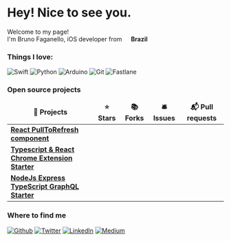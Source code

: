 <h1>Hey! Nice to see you.</h1>


<p>Welcome to my page! </br> I'm Bruno Faganello, iOS developer from <img src="https://cdn-icons-png.flaticon.com/512/197/197560.png" width="13"/> <b>Brazil</b></p>
<h3>Things I love:</h3>
<p>
  <img alt="Swift" src="https://img.shields.io/badge/Swift-FA7343?style=for-the-badge&logo=swift&logoColor=white"/>
 	<img alt="Python" src="https://img.shields.io/badge/Python-3776AB?style=for-the-badge&logo=python&logoColor=white"/>
  <img alt="Arduino" src="https://img.shields.io/badge/Arduino_IDE-00979D?style=for-the-badge&logo=arduino&logoColor=white"/>
	  <img alt="Git" src="https://img.shields.io/badge/GIT-E44C30?style=for-the-badge&logo=git&logoColor=white"/>
	<img alt="Fastlane" src="https://img.shields.io/badge/Fastlane-%20-blue"/>

	
	
</p>
<h3>Open source projects</h3>
<table>
  <thead align="center">
    <tr border: none;>
      <td><b>🎁 Projects</b></td>
      <td><b>⭐ Stars</b></td>
      <td><b>📚 Forks</b></td>
      <td><b>🛎 Issues</b></td>
      <td><b>📬 Pull requests</b></td>
    </tr>
  </thead>
  <tbody>
    <tr>
      <td><a href="https://github.com/thmsgbrt/react-simple-pull-to-refresh"><b>React PullToRefresh component</b></a></td>
    </tr>
	  <tr>
      <td><a href="https://github.com/thmsgbrt/Chrome-Extension-with-React-and-Typescript-Starter-Pack"><b>Typescript & React Chrome Extension Starter</b></a></td>
    </tr>
    <tr>
      <td><a href="https://github.com/thmsgbrt/nodejs-typescript-express-apollo-graphql-starter"><b>NodeJs Express TypeScript GraphQL Starter</b></a></td>
    </tr>
  </tbody>
</table>

<h3>Where to find me</h3>
<p><a href="https://github.com/thmsgbrt" target="_blank"><img alt="Github" src="https://img.shields.io/badge/GitHub-%2312100E.svg?&style=for-the-badge&logo=Github&logoColor=white" /></a> <a href="https://twitter.com/Guibz16" target="_blank"><img alt="Twitter" src="https://img.shields.io/badge/twitter-%231DA1F2.svg?&style=for-the-badge&logo=twitter&logoColor=white" /></a> <a href="https://www.linkedin.com/in/thomas-guibert" target="_blank"><img alt="LinkedIn" src="https://img.shields.io/badge/linkedin-%230077B5.svg?&style=for-the-badge&logo=linkedin&logoColor=white" /></a> <a href="https://medium.com/@th.guibert" target="_blank"><img alt="Medium" src="https://img.shields.io/badge/medium-%2312100E.svg?&style=for-the-badge&logo=medium&logoColor=white" /></a>
</p>
